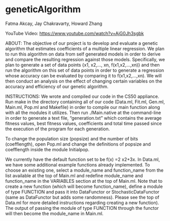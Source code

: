 geneticAlgorithm
================
Fatma Akcay, Jay Chakravarty, Howard Zhang

YouTube Video: https://www.youtube.com/watch?v=AjG0Jh3sgbk

ABOUT: The objective of our project is to develop and evaluate a genetic algorithm that estimates coefficients of  a multiple linear regression. We plan to run this algorithm on data from self generated models in order to derive and compare the resulting regression against those models. Specifically, we plan to generate a set of data points {x1, x2,..., xn, f(x1,x2,...,xn)} and then run the algorithm on this set of data points in order to generate a regression whose accuracy can be evaluated by comparing it to f(x1,x2,...,xn). We will then conduct an analysis on the effect of changing certain variables on the accuracy and efficiency of our genetic algorithm.

INSTRUCTIONS: We wrote and compiled our code in the CS50 appliance. Run make in the directory containing all of our code (Data.ml, Fit.ml, Gen.ml, Main.ml, Pop.ml and Makefile) in order to compile our main function along with all the modules it utilizes. Then run ./Main.native at the command-line in order to generate a text file,  “generation.txt”  which contains the average fitness values, best fitness values, coefficients and total time passed since the execution of the program for each generation. 

To change the population size (popsize) and the number of bits (coefflength), open Pop.ml and change the definitions of popsize and coefflength inside the module Initialpop.

We currently have the default function set to be f(x) =2 x2+3x. In Data.ml, we have some additional example functions already implemented. To choose an existing one, select a module_name and function_name from the list available at the top of Main.ml and redefine module_name and function_name in the VARIABLES section at the top of Main.ml. Note that to create a new function (which will become function_name), define a module of type FUNCTION and pass it into DataFunctor or StochasticDataFunctor (same as DataFunctor but adds some randomness).  Please see the top of Data.ml for more detailed instructions regarding creating a new function). The output of passing the module of type FUNCTION through the functor will then become the module_name in Main.ml. 
